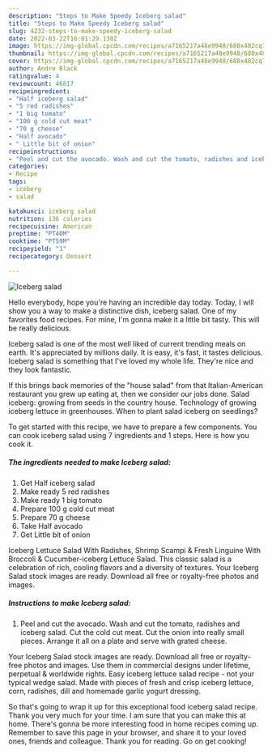 ```yaml
---
description: "Steps to Make Speedy Iceberg salad"
title: "Steps to Make Speedy Iceberg salad"
slug: 4232-steps-to-make-speedy-iceberg-salad
date: 2022-03-22T16:01:29.130Z
image: https://img-global.cpcdn.com/recipes/a7165217a48e9948/680x482cq70/iceberg-salad-recipe-main-photo.jpg
thumbnail: https://img-global.cpcdn.com/recipes/a7165217a48e9948/680x482cq70/iceberg-salad-recipe-main-photo.jpg
cover: https://img-global.cpcdn.com/recipes/a7165217a48e9948/680x482cq70/iceberg-salad-recipe-main-photo.jpg
author: Andre Black
ratingvalue: 4
reviewcount: 46817
recipeingredient:
- "Half iceberg salad"
- "5 red radishes"
- "1 big tomato"
- "100 g cold cut meat"
- "70 g cheese"
- "Half avocado"
- " Little bit of onion"
recipeinstructions:
- "Peel and cut the avocado. Wash and cut the tomato, radishes and iceberg salad. Cut the cold cut meat. Cut the onion into really small pieces. Arrange it all on a plate and serve with grated cheese."
categories:
- Recipe
tags:
- iceberg
- salad

katakunci: iceberg salad 
nutrition: 136 calories
recipecuisine: American
preptime: "PT40M"
cooktime: "PT59M"
recipeyield: "1"
recipecategory: Dessert

---
```



![Iceberg salad](https://img-global.cpcdn.com/recipes/a7165217a48e9948/680x482cq70/iceberg-salad-recipe-main-photo.jpg)

Hello everybody, hope you're having an incredible day today. Today, I will show you a way to make a distinctive dish, iceberg salad. One of my favorites food recipes. For mine, I'm gonna make it a little bit tasty. This will be really delicious.

Iceberg salad is one of the most well liked of current trending meals on earth. It's appreciated by millions daily. It is easy, it's fast, it tastes delicious. Iceberg salad is something that I've loved my whole life. They're nice and they look fantastic.

If this brings back memories of the &#34;house salad&#34; from that Italian-American restaurant you grew up eating at, then we consider our jobs done. Salad iceberg: growing from seeds in the country house. Technology of growing iceberg lettuce in greenhouses. When to plant salad iceberg on seedlings?


To get started with this recipe, we have to prepare a few components. You can cook iceberg salad using 7 ingredients and 1 steps. Here is how you cook it.

<!--inarticleads1-->

##### The ingredients needed to make Iceberg salad:

1. Get Half iceberg salad
1. Make ready 5 red radishes
1. Make ready 1 big tomato
1. Prepare 100 g cold cut meat
1. Prepare 70 g cheese
1. Take Half avocado
1. Get  Little bit of onion


Iceberg Lettuce Salad With Radishes, Shrimp Scampi &amp; Fresh Linguine With Broccoli &amp; Cucumber-iceberg Lettuce Salad. This classic salad is a celebration of rich, cooling flavors and a diversity of textures. Your Iceberg Salad stock images are ready. Download all free or royalty-free photos and images. 

<!--inarticleads2-->

##### Instructions to make Iceberg salad:

1. Peel and cut the avocado. Wash and cut the tomato, radishes and iceberg salad. Cut the cold cut meat. Cut the onion into really small pieces. Arrange it all on a plate and serve with grated cheese.


Your Iceberg Salad stock images are ready. Download all free or royalty-free photos and images. Use them in commercial designs under lifetime, perpetual &amp; worldwide rights. Easy iceberg lettuce salad recipe - not your typical wedge salad. Made with pieces of fresh and crisp iceberg lettuce, corn, radishes, dill and homemade garlic yogurt dressing. 

So that's going to wrap it up for this exceptional food iceberg salad recipe. Thank you very much for your time. I am sure that you can make this at home. There's gonna be more interesting food in home recipes coming up. Remember to save this page in your browser, and share it to your loved ones, friends and colleague. Thank you for reading. Go on get cooking!
